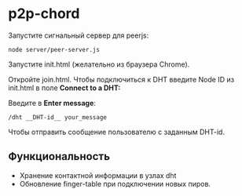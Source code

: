 # p2p-chord

Запустите сигнальный сервер для peerjs:

```node server/peer-server.js```

Запустите init.html (желательно из браузера Chrome).

Откройте join.html. Чтобы подключиться к DHT введите Node ID из init.html в поле __Connect to a DHT:__

Введите в __Enter message__:

```/dht __DHT-id__ your_message```

Чтобы отправить сообщение пользователю с заданным DHT-id. 
## Функциональность 
* Хранение контактной информации в узлах dht
* Обновление finger-table при подключении новых пиров. 

